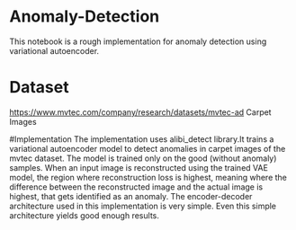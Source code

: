 # Anomaly-Detection

This notebook is a rough implementation for anomaly detection using variational autoencoder.

# Dataset
https://www.mvtec.com/company/research/datasets/mvtec-ad
Carpet Images



#Implementation
The implementation uses alibi_detect library.It trains a variational autoencoder model to detect anomalies in carpet images of the mvtec dataset. The model is trained only on the good (without anomaly) samples. When an input image is reconstructed using the trained VAE model, the region where reconstruction loss is highest, meaning where the difference between the reconstructed image and the actual image is highest, that gets identified as an anomaly. The encoder-decoder architecture used in this implementation is very simple. Even this simple architecture yields good enough results. 


